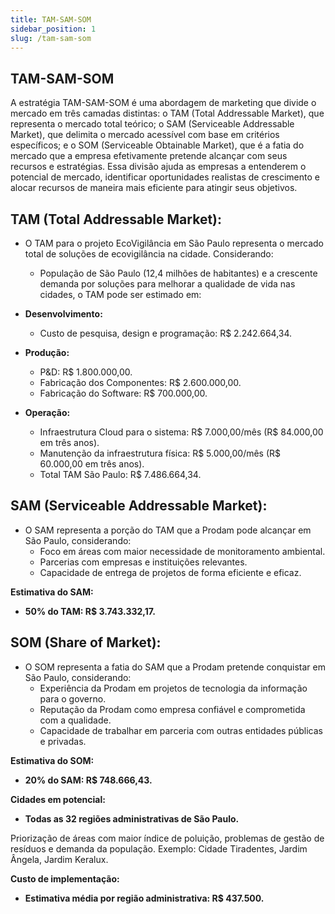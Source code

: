 ```yaml
---
title: TAM-SAM-SOM
sidebar_position: 1
slug: /tam-sam-som
---
```

## TAM-SAM-SOM

A estratégia TAM-SAM-SOM é uma abordagem de marketing que divide o mercado em três camadas distintas: o TAM (Total Addressable Market), que representa o mercado total teórico; o SAM (Serviceable Addressable Market), que delimita o mercado acessível com base em critérios específicos; e o SOM (Serviceable Obtainable Market), que é a fatia do mercado que a empresa efetivamente pretende alcançar com seus recursos e estratégias. Essa divisão ajuda as empresas a entenderem o potencial de mercado, identificar oportunidades realistas de crescimento e alocar recursos de maneira mais eficiente para atingir seus objetivos.

## TAM (Total Addressable Market):

- O TAM para o projeto EcoVigilância em São Paulo representa o mercado total de soluções de ecovigilância na cidade. Considerando:
    - População de São Paulo (12,4 milhões de habitantes) e a crescente demanda por soluções para melhorar a qualidade de vida nas cidades, o TAM pode ser estimado em:

- **Desenvolvimento:**
    - Custo de pesquisa, design e programação: R$ 2.242.664,34.
- **Produção:**
    - P&D: R$ 1.800.000,00.
    - Fabricação dos Componentes: R$ 2.600.000,00.
    - Fabricação do Software: R$ 700.000,00.
- **Operação:**
    - Infraestrutura Cloud para o sistema: R$ 7.000,00/mês (R$ 84.000,00 em três anos).
    - Manutenção da infraestrutura física: R$ 5.000,00/mês (R$ 60.000,00 em três anos).
    - Total TAM São Paulo: R$ 7.486.664,34.

## SAM (Serviceable Addressable Market):
- O SAM representa a porção do TAM que a Prodam pode alcançar em São Paulo, considerando:
    - Foco em áreas com maior necessidade de monitoramento ambiental.
    - Parcerias com empresas e instituições relevantes.
    - Capacidade de entrega de projetos de forma eficiente e eficaz.

**Estimativa do SAM:**
- **50% do TAM: R$ 3.743.332,17.**

## SOM (Share of Market):
- O SOM representa a fatia do SAM que a Prodam pretende conquistar em São Paulo, considerando:
    - Experiência da Prodam em projetos de tecnologia da informação para o governo.
    - Reputação da Prodam como empresa confiável e comprometida com a qualidade.
    - Capacidade de trabalhar em parceria com outras entidades públicas e privadas.

**Estimativa do SOM:**
- **20% do SAM: R$ 748.666,43.**

**Cidades em potencial:**
- **Todas as 32 regiões administrativas de São Paulo.**

Priorização de áreas com maior índice de poluição, problemas de gestão de resíduos e demanda da população. Exemplo: Cidade Tiradentes, Jardim Ângela, Jardim Keralux.

**Custo de implementação:**
- **Estimativa média por região administrativa: R$ 437.500.**